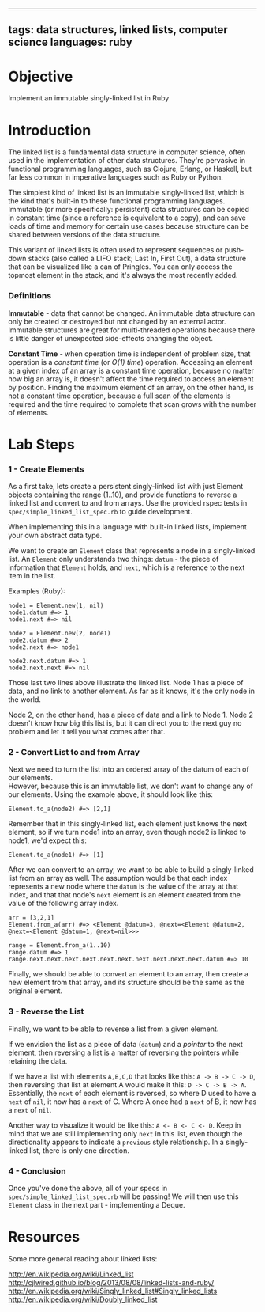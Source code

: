 ----
tags: data structures, linked lists, computer science
languages: ruby
----

# Objective

Implement an immutable singly-linked list in Ruby

# Introduction

The linked list is a fundamental data structure in computer science, often used in the implementation of other data structures. They're pervasive in functional programming languages, such as Clojure, Erlang, or Haskell, but far less common in imperative languages such as Ruby or Python.

The simplest kind of linked list is an immutable singly-linked list, which is the kind that's built-in to these functional programming languages. Immutable (or more specifically: persistent) data structures can be copied in constant time (since a reference is equivalent to a copy), and can save loads of time and memory for certain use cases because structure can be shared between versions of the data structure.

This variant of linked lists is often used to represent sequences or push-down stacks (also called a LIFO stack; Last In, First Out), a data structure that can be visualized like a can of Pringles. You can only access the topmost element in the stack, and it's always the most recently added.

### Definitions

**Immutable** - data that cannot be changed. An immutable data structure
can only be created or destroyed but not changed by an external actor.
Immutable structures are great for multi-threaded operations because
there is little danger of unexpected side-effects changing the object.

**Constant Time** - when operation time is independent of problem size,
that operation is a *constant time* (or *O(1) time*) operation.
Accessing an element at a given index of an array is a constant time
operation, because no matter how big an array is, it doesn't affect the
time required to access an element by position. Finding the maximum
element of an array, on the other hand, is not a constant time
operation, because a full scan of the elements is required and the time
required to complete that scan grows with the number of elements.

# Lab Steps

### 1 - Create Elements

As a first take, lets create a persistent singly-linked list with just Element objects containing the range (1..10), and provide functions to reverse a linked list and convert to and from arrays. Use the provided rspec tests in `spec/simple_linked_list_spec.rb` to guide development.

When implementing this in a language with built-in linked lists, implement your own abstract data type.

We want to create an `Element` class that represents a node in a
singly-linked list. An `Element` only understands two things: `datum` -
the piece of information that `Element` holds, and `next`, which is a
reference to the next item in the list.

Examples (Ruby):
```
node1 = Element.new(1, nil)
node1.datum #=> 1
node1.next #=> nil

node2 = Element.new(2, node1)
node2.datum #=> 2
node2.next #=> node1

node2.next.datum #=> 1
node2.next.next #=> nil
```
Those last two lines above illustrate the linked list. Node 1 has a
piece of data, and no link to another element. As far as it knows, it's
the only node in the world.

Node 2, on the other hand, has a piece of data and a link to Node 1.
Node 2 doesn't know how big this list is, but it can direct you to the
next guy no problem and let it tell you what comes after that.

### 2 - Convert List to and from Array

Next we need to turn the list into an ordered array of the datum of each
of our elements.  
However, because this is an immutable list, we don't want to change any
of our elements. Using the example above, it should look like this:

`Element.to_a(node2) #=> [2,1]`

Remember that in this singly-linked list, each element just knows the
next element, so if we turn node1 into an array, even though node2 is
linked to node1, we'd expect this:

`Element.to_a(node1) #=> [1]`

After we can convert to an array, we want to be able to build a
singly-linked list from an array as well. The assumption would be that
each index represents a new node where the `datum` is the value of the
array at that index, and that that node's `next` element is an element
created from the value of the following array index.

```
arr = [3,2,1]
Element.from_a(arr) #=> <Element @datum=3, @next=<Element @datum=2,
@next=<Element @datum=1, @next=nil>>>

range = Element.from_a(1..10)
range.datum #=> 1
range.next.next.next.next.next.next.next.next.next.next.datum #=> 10
```

Finally, we should be able to convert an element to an array, then
create a new element from that array, and its structure should be the
same as the original element.

### 3 - Reverse the List

Finally, we want to be able to reverse a list from a given element.  

If we envision the list as a piece of data (`datum`) and a *pointer* to
the next element, then reversing a list is a matter of reversing the
pointers while retaining the data.

If we have a list with elements `A,B,C,D` that looks like this:
`A -> B -> C -> D`, then reversing that list at element A would make it
this:
`D -> C -> B -> A`. Essentially, the `next` of each element is reversed, so where
D used to have a `next` of `nil`, it now has a `next` of C. Where A once
had a `next` of B, it now has a `next` of `nil`.

Another way to visualize it would be like this: `A <- B <- C <- D`. Keep
in mind that we are still implementing only `next` in this list, even
though the directionality appears to indicate a `previous` style
relationship. In a singly-linked list, there is only one direction.

### 4 - Conclusion

Once you've done the above, all of your specs in
`spec/simple_linked_list_spec.rb` will be passing! We will then use this
`Element` class in the next part - implementing a Deque.

# Resources

Some more general reading about linked lists:

http://en.wikipedia.org/wiki/Linked_list
http://cjlwired.github.io/blog/2013/08/08/linked-lists-and-ruby/
http://en.wikipedia.org/wiki/Singly_linked_list#Singly_linked_lists
http://en.wikipedia.org/wiki/Doubly_linked_list
